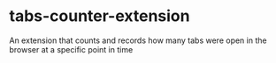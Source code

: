 # tabs-counter-extension
An extension that counts and records how many tabs were open in the browser at a specific point in time
